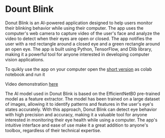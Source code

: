 # Dount Blink

Donut Blink is an AI-powered application designed to help users monitor
their blinking behavior while using their computer. The app uses the
computer's web camera to capture video of the user's face and analyze
the video to detect when their eyes are open or closed. The app notifies
the user with a red rectangle around a closed eye and a green rectangle
around an open eye. The app is built using Python, TensorFlow, and Dlib
library, making it a powerful tool for anyone interested in developing
computer vision applications.

To quikly use the app on your computer open the <a href="Donut_Blink_Short_Version.ipynb">short version</a> as colab notebook and run it

Video demonstration <a href="">here</a>

The AI model used in Donut Blink is based on the EfficientNetB0
pre-trained model as a feature extractor. The model has been trained
on a large dataset of images, allowing it to identify patterns and
features in the user's eye's states accurately. With this approach,
Donut Blink can detect eye behavior with high precision and accuracy,
making it a valuable tool for anyone interested in monitoring their eye
health while using a computer. The app's intuitive interface and ease of
use make it a great addition to anyone's toolbox, regardless of their
technical expertise.
